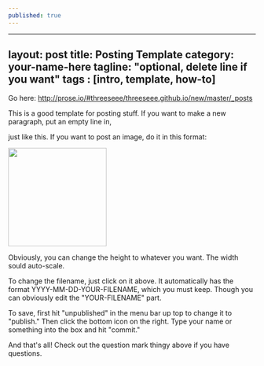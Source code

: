 ```yaml
---
published: true
---
```


---
layout: post
title: Posting Template
category: your-name-here
tagline: "optional, delete line if you want"
tags : [intro, template, how-to]
---

Go here: http://prose.io/#threeseee/threeseee.github.io/new/master/_posts

This is a good template for posting stuff. If you want to make a new paragraph, put an empty line in, 

just like this. If you want to post an image, do it in this format:

<img src="IMG-URL" height="200px">

Obviously, you can change the height to whatever you want. The width sould auto-scale.

To change the filename, just click on it above. It automatically has the format YYYY-MM-DD-YOUR-FILENAME, which you must keep. Though you can obviously edit the "YOUR-FILENAME" part. 

To save, first hit "unpublished" in the menu bar up top to change it to "publish." Then click the bottom icon on the right. Type your name or something into the box and hit "commit."

And that's all! Check out the question mark thingy above if you have questions.
